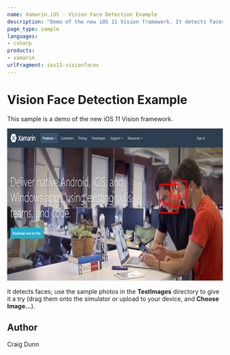 ```yaml
---
name: Xamarin.iOS - Vision Face Detection Example
description: "Demo of the new iOS 11 Vision framework. It detects faces; use the sample photos in the TestImages directory to give it a try... #ios11"
page_type: sample
languages:
- csharp
products:
- xamarin
urlFragment: ios11-visionfaces
---
```

# Vision Face Detection Example

This sample is a demo of the new iOS 11 Vision framework.

![detecting faces in a photo](Screenshots/found-faces-sml.png)

It detects faces; use the sample photos in the **TestImages** directory to give it a try (drag them onto the simulator or upload to your device, and **Choose Image...**).


## Author

Craig Dunn
